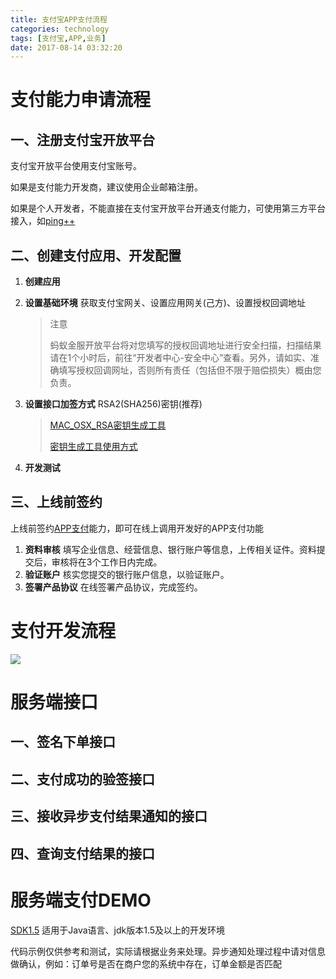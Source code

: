 ```yaml
---
title: 支付宝APP支付流程
categories: technology
tags: [支付宝,APP,业务]
date: 2017-08-14 03:32:20
---
```


# 支付能力申请流程

## 一、注册支付宝开放平台

支付宝开放平台使用支付宝账号。

如果是支付能力开发商，建议使用企业邮箱注册。

如果是个人开发者，不能直接在支付宝开放平台开通支付能力，可使用第三方平台接入，如[ping++](https://www.pingxx.com/)

## 二、创建支付应用、开发配置

1. __创建应用__ 

2. __设置基础环境__ 获取支付宝网关、设置应用网关(己方)、设置授权回调地址

   > 注意
   >
   > 蚂蚁金服开放平台将对您填写的授权回调地址进行安全扫描，扫描结果请在1个小时后，前往“开发者中心-安全中心”查看。另外，请如实、准确填写授权回调网址，否则所有责任（包括但不限于赔偿损失）概由您负责。

3. __设置接口加签方式__ RSA2(SHA256)密钥(推荐)

   > [MAC_OSX_RSA密钥生成工具](http://p.tb.cn/rmsportal_6680_secret_key_tools_RSA_macosx.zip) 
   >
   > [密钥生成工具使用方式](https://docs.open.alipay.com/291/105971)

4. __开发测试__

## 三、上线前签约

上线前签约[APP支付](https://docs.open.alipay.com/204)能力，即可在线上调用开发好的APP支付功能

1. __资料审核__ 填写企业信息、经营信息、银行账户等信息，上传相关证件。资料提交后，审核将在3个工作日内完成。
2. __验证账户__ 核实您提交的银行账户信息，以验证账户。
3. __签署产品协议__ 在线签署产品协议，完成签约。

# 支付开发流程

![](http://img01.taobaocdn.com/top/i1/LB1gqXQOVXXXXbdXXXXXXXXXXXX)

# 服务端接口

## 一、签名下单接口

## 二、支付成功的验签接口

## 三、接收异步支付结果通知的接口

## 四、查询支付结果的接口

# 服务端支付DEMO

[SDK1.5](https://openhome.alipay.com/doc/sdkDownload.resource?sdkType=JAVA) 适用于Java语言、jdk版本1.5及以上的开发环境

代码示例仅供参考和测试，实际请根据业务来处理。异步通知处理过程中请对信息做确认，例如：订单号是否在商户您的系统中存在，订单金额是否匹配